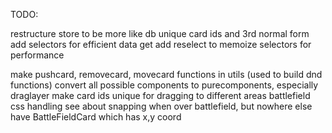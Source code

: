 TODO:

restructure store to be more like db
    unique card ids and 3rd normal form
add selectors for efficient data get
add reselect to memoize selectors for performance

make pushcard, removecard, movecard functions in utils (used to build dnd functions)
convert all possible components to purecomponents, especially draglayer
make card ids unique for dragging to different areas
battlefield css handling
see about snapping when over battlefield, but nowhere else
have BattleFieldCard which has x,y coord

